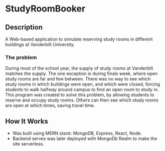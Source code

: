 # StudyRoomBooker
## Description
A Web-based application to simulate reserving study rooms in different buildings at Vanderbilt University.

### The problem

During most of the school year, the supply of study rooms at Vanderbilt matches the supply. The one exception is during finals week, where open study rooms are far and few between. There was no way to see which study rooms in which buildings were open, and which were closed, forcing students to walk halfway around campus to find an open room to study in. This program was created to solve this problem, by allowing students to reserve and occupy study rooms. Others can then see which study rooms are open at which times, saving travel time. 

## How It Works

- Was built using MERN stack: MongoDB, Express, React, Node. 
- Backend serves was later deployed with MongoDb Realm to make the site serverless.

